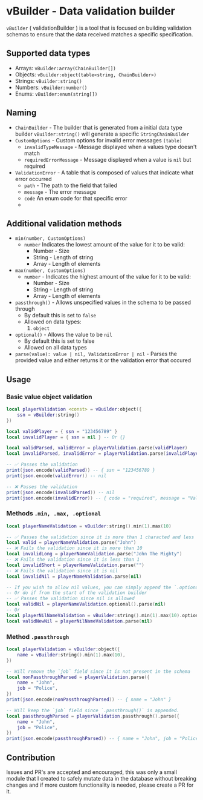 # vBuilder - Data validation builder

`vBuilder` ( validationBuilder ) is a tool that is focused on building validation schemas to ensure that the data received matches a specific specification.

## Supported data types

- Arrays: `vBuilder:array(ChainBuilder[])`
- Objects: `vBuilder:object(table<string, ChainBuilder>)`
- Strings: `vBuilder:string()`
- Numbers: `vBuilder:number()`
- Enums: `vBuilder:enum(string[])`

## Naming

- `ChainBuilder` - The builder that is generated from a initial data type builder `vBuilder:string()` will generate a specific `StringChainBuilder`
- `CustomOptions` - Custom options for invalid error messages `(table)`
  - `invalidTypeMessage` - Message displayed when a values type doesn't match
  - `requiredErrorMessage` - Message displayed when a value is `nil` but required
- `ValidationError` - A table that is composed of values that indicate what error occurred
  - `path` - The path to the field that failed
  - `message` - The error message
  - `code` An enum code for that specific error
  -

## Additional validation methods

- `min(number, CustomOptions)`
  - `number` Indicates the lowest amount of the value for it to be valid:
    - Number - Size
    - String - Length of string
    - Array - Length of elements
- `max(number, CustomOptions)`
  - `number` - Indicates the highest amount of the value for it to be valid:
    - Number - Size
    - String - Length of string
    - Array - Length of elements
- `passthrough()` - Allows unspecified values in the schema to be passed through
  - By default this is set to `false`
  - Allowed on data types:
    1. `object`
- `optional()` - Allows the value to be `nil`
  - By default this is set to false
  - Allowed on all data types
- `parse(value): value | nil, ValidationError | nil` - Parses the provided value and either returns it or the validation error that occured

## Usage

### Basic value object validation

```lua
local playerValidation <const> = vBuilder:object({
	ssn = vBuilder:string()
})

local validPlayer = { ssn = "123456789" }
local invalidPlayer = { ssn = nil } -- Or {}

local validParsed, validError = playerValidation.parse(validPlayer)
local invalidParsed, invalidError = playerValidation.parse(invalidPlayer)

-- ✅ Passes the validation
print(json.encode(validParsed)) -- { ssn = "123456789 }
print(json.encode(validError)) -- nil

-- ❌ Passes the validation
print(json.encode(invalidParsed)) -- nil
print(json.encode(invalidError)) -- { code = "required", message = "Value is required", }
```

### Methods `.min, .max, .optional`

```lua
local playerNameValidation = vBuilder:string().min(1).max(10)

-- ✅ Passes the validation since it is more than 1 characted and less than 10
local valid = playerNameValidation.parse("John")
-- ❌ Fails the validation since it is more than 10
local invalidLong = playerNameValidation.parse("John The Mighty")
-- ❌ Fails the validation since it is less than 1
local invalidShort = playerNameValidation.parse("")
-- ❌ Fails the validation since it is nil
local invalidNil = playerNameValidation.parse(nil)

-- If you wish to allow nil values, you can simply append the `.optional()` method
-- Or do if from the start of the validation builder
-- ✅ Passes the validation since nil is allowed
local validNil = playerNameValidation.optional().parse(nil)
-- Or
local playerNilNameValidation = vBuilder:string().min(1).max(10).optional()
local validNewNil = playerNilNameValidation.parse(nil)
```

### Method `.passthrough`

```lua
local playerValidation = vBuilder:object({
	name = vBuilder:string().min(1).max(10),
})

-- Will remove the `job` field since it is not present in the schema
local nonPassthroughParsed = playerValidation.parse({
	name = "John",
	job = "Police",
})
print(json.encode(nonPassthroughParsed)) -- { name = "John" }

-- Will keep the `job` field since `.passthrough()` is appended.
local passthroughParsed = playerValidation.passthrough().parse({
	name = "John",
	job = "Police",
})
print(json.encode(passthroughParsed)) -- { name = "John", job = "Police" }
```

## Contribution

Issues and PR's are accepted and encouraged, this was only a small module that I created to safely mutate data in the database without breaking changes and if more custom functionality is needed, please create a PR for it.
